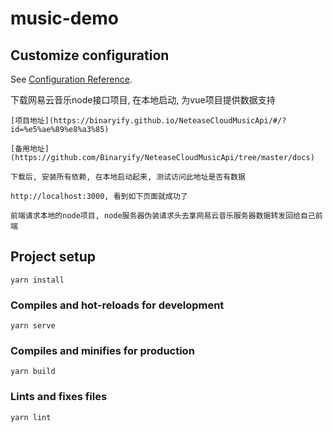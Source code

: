 # music-demo

## Customize configuration
See [Configuration Reference](https://cli.vuejs.org/config/).

下载网易云音乐node接口项目, 在本地启动, 为vue项目提供数据支持
```
[项目地址](https://binaryify.github.io/NeteaseCloudMusicApi/#/?id=%e5%ae%89%e8%a3%85)

[备用地址](https://github.com/Binaryify/NeteaseCloudMusicApi/tree/master/docs)

下载后, 安装所有依赖, 在本地启动起来, 测试访问此地址是否有数据

http://localhost:3000, 看到如下页面就成功了

前端请求本地的node项目, node服务器伪装请求头去拿网易云音乐服务器数据转发回给自己前端
```

## Project setup
```
yarn install
```

### Compiles and hot-reloads for development
```
yarn serve
```

### Compiles and minifies for production
```
yarn build
```

### Lints and fixes files
```
yarn lint
```
